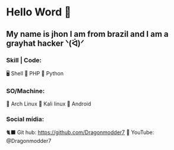 # Hello Word 👾
## My name is jhon I am from brazil and I am a grayhat hacker ᐠ(ᐛ)ᐟ
### Skill | Code:
🖥 Shell
🐘 PHP
🐍 Python

### SO/Machine:
🦈 Arch Linux
🐬 Kali linux
🌴 Android

### Social mídia:
🐈‍⬛ Git hub: https://github.com/Dragonmodder7
👾 YouTube: @Dragonmodder7

